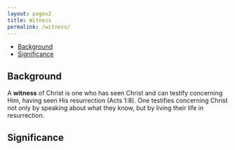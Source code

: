 ```yaml
---
layout: pagev2
title: Witness
permalink: /witness/
---
```

- [Background](#background)
- [Significance](#significance)

## Background

A **witness** of Christ is one who has seen Christ and can testify concerning Him, having seen His resurrection (Acts 1:8). One testifies concerning Christ not only by speaking about what they know, but by living their life in resurrection.

## Significance
